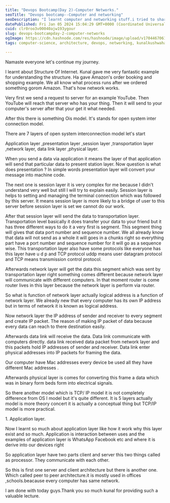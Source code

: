 ```yaml
---
title: "Devops Bootcamp(Day 2)-Computer Networks."
seoTitle: "Devops bootcamp--Computer and networking"
seoDescription: "I learnt computer and networking stuff.i tried to share with public.i hope it is going to be helpful for someone."
datePublished: Fri Jan 05 2024 15:04:29 GMT+0000 (Coordinated Universal Time)
cuid: clr0roo3v00040ajw193ygour
slug: devops-bootcampday-2-computer-networks
ogImage: https://cdn.hashnode.com/res/hashnode/image/upload/v1704467061863/4d043bac-06c3-4007-b959-064181784d90.jpeg
tags: computer-science, architecture, devops, networking, kunalkushwaha, devops-journey

---
```


Namaste everyone let's continue my journey.

I learnt about Structure Of Internet. Kunal gave me very fantastic example for understanding the structure. Ha gave Amazon's order booking and shopping example. We all know what process runs after we ordered something gorom Amazon. That's how network works.

Very first we send a request to server for an example YouTube. Then YouTube will reach that server who has your thing. Then it will send to your computer's server after that your get it what needed.

After this there is something Ois model. It's stands for open system inter connection model.

There are 7 layers of open system interconnection model let's start

Application layer ,presentation layer ,session layer ,transportation layer ,network layer, data link layer ,physical layer.

When you send a data via application it means the layer of that application will send that particular data to present station layer. Now question is what does presentation ? In simple words presentation layer will convert your message into machine code.

The next one is session layer it is very complex for me because I didn't understand very well but still I will try to explain easily. Session layer is helps to setting and managing the terminal connection which was followed by this server. It means session layer is more likely to a bridge of user to this server before session layer is set we cannot do our work.

After that session layer will send the data to transportation layer. Transportation level basically it does transfer your data to your friend but it has three different ways to do it a very first is segment. This segment thing will gives that data port number and sequence number. We all already know that data will not send as a whole it will goes in a chunks right so everything part have a port number and sequence number for it will go as a sequence wise. This transportation layer also have some protocols like everyone has this layer have u d p and TCP protocol uddp means user datagram protocol and TCP means transmission control protocol.

Afterwards network layer will get the data this segment which was sent by transportation layer right something comes different because network layer will communicate with different computers. In that moment router is come router lives in this layer because the network layer is perform via router.

So what is function of network layer actually logical address is a function of network layer. We already new that every computer has its own IP address but in terms of network it is known as logical address.

Now network layer the IP address of sender and receiver to every segment and create IP packet. The reason of making IP packet of data because every data can reach to there destination easily.

Afterwards data link will receive the data. Data link communicate with computers directly. data link received data packet from network layer and this packets hold IP addresses of sender and receiver. Data link enter physical addresses into IP packets for framing the data.

Our computer have Mac addresses every device be used all they have different Mac addresses .

Afterwards physical layer is comes for converting this frame a data which was in binary form beds form into electrical signals.

So there another model which is TCP/ IP model it is not completely difference from OS I model but it's quite different. It is 5 layers actually model is more theory concert it is actually a conceptual thing but TCP/IP model is more practical.

1\. Application layer.

Now I learnt so much about application layer like how it work why this layer exist and so much. Application is interaction between uses and the examples of application layer is WhatsApp Facebook etc and where it is derive into our devices right

So application layer have two parts client and server this two things called as processor. They communicate with each other.

So this is first one server and client architecture but there is another one. Which called peer to peer architecture.it is mostly used in offices ,schools.beacause every computer has same network.

I am done with today guys.Thank you so much kunal for providing such a valuable lecture.